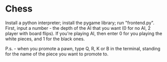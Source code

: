 # Chess

Install a python interpreter; install the pygame library; run "frontend.py".
First, input a number - the depth of the AI that you want (0 for no AI, 2 player with board flips). If you're playing AI, then enter 0 for you playing the white pieces, and 1 for the black ones.

P.s. - when you promote a pawn, type Q, R, K or B in the terminal, standing for the name of the piece you want to promote to.
